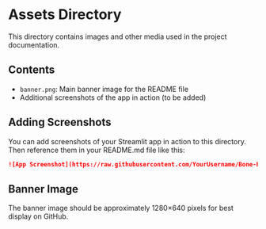 # Assets Directory

This directory contains images and other media used in the project documentation.

## Contents

- `banner.png`: Main banner image for the README file
- Additional screenshots of the app in action (to be added)

## Adding Screenshots

You can add screenshots of your Streamlit app in action to this directory. Then reference them in your README.md file like this:

```markdown
![App Screenshot](https://raw.githubusercontent.com/YourUsername/Bone-Fracture-Detection-Prediction/main/assets/screenshot.png)
```

## Banner Image

The banner image should be approximately 1280×640 pixels for best display on GitHub.